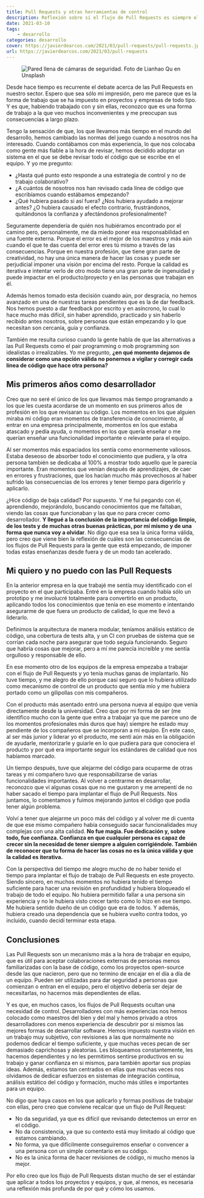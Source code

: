 ```yaml
---
title: Pull Requests y otras herramientas de control
description: Reflexión sobre si el flujo de Pull Requests es siempre el mejor proceso para cualquier empresa o proyecto
date: 2021-03-10
tags:
    - desarrollo
categories: desarrollo
cover: https://javierdearcos.com/2021/03/pull-requests/pull-requests.jpg
url: https://javierdearcos.com/2021/03/pull-requests
---
```


<figure>
    <picture>
            <img src="/2021/03/pull-requests/pull-requests.jpg" alt="Pared llena de cámaras de seguridad. Foto de Lianhao Qu en Unsplash" />
    </picture>
</figure>

Desde hace tiempo es recurrente el debate acerca de las Pull Requests en nuestro sector. Espero que sea sólo mi impresión, pero me parece que es la forma de trabajo que se ha impuesto en proyectos y empresas de todo tipo. Y es que, habiendo trabajado con y sin ellas, reconozco que es una forma de trabajo a la que veo muchos inconvenientes y me preocupan sus consecuencias a largo plazo.

Tengo la sensación de que, los que llevamos más tiempo en el mundo del desarrollo, hemos cambiado las normas del juego cuando a nosotros nos ha interesado. Cuando contábamos con más experiencia, lo que nos colocaba como gente más fiable a la hora de revisar, hemos decidido adoptar un sistema en el que se debe revisar todo el código que se escribe en el equipo. Y yo me pregunto:

- ¿Hasta qué punto esto responde a una estrategia de control y no de trabajo colaborativo?
- ¿A cuántos de nosotros nos han revisado cada línea de código que escribíamos cuando estábamos empezando?
- ¿Qué hubiera pasado si así fuera? ¿Nos hubiera ayudado a mejorar antes? ¿O hubiera causado el efecto contrario, frustrándonos, quitándonos la confianza y afectándonos profesionalmente?

<!-- more -->

Seguramente dependería de quién nos hubiéramos encontrado por el camino pero, personalmente, me da miedo poner esa responsabilidad en una fuente externa. Porque el error es el mejor de los maestros y más aún cuando el que te das cuenta del error eres tú mismo a través de las consecuencias. Porque en nuestra profesión, que tiene gran parte de creatividad, no hay una única manera de hacer las cosas y puede ser perjudicial imponer una visión por encima del resto. Porque la calidad es iterativa e intentar verlo de otro modo tiene una gran parte de ingenuidad y puede impactar en el producto/proyecto y en las personas que trabajan en él.

Además hemos tomado esta decisión cuando aún, por desgracia, no hemos avanzado en una de nuestras tareas pendientes que es la de dar feedback. Nos hemos puesto a dar feedback por escrito y en asíncrono, lo cual lo hace mucho más difícil, sin haber aprendido, practicado y sin haberlo recibido antes nosotros, sobre personas que están empezando y lo que necesitan son cercanía, guía y confianza.

También me resulta curioso cuando la gente habla de que las alternativas a las Pull Requests como el pair programming o mob programming son idealistas o irrealizables. Yo me pregunto, **¿en qué momento dejamos de considerar como una opción válida no ponernos a vigilar y corregir cada línea de código que hace otra persona?**

## Mis primeros años como desarrollador

Creo que no seré el único de los que llevamos más tiempo programando a los que les cuesta acordarse de un momento en sus primeros años de profesión en los que revisaran su código. Los momentos en los que alguien miraba mi código eran momentos de transferencia de conocimiento, al entrar en una empresa principalmente, momentos en los que estaba atascado y pedía ayuda, o momentos en los que quería enseñar o me querían enseñar una funcionalidad importante o relevante para el equipo.

Al ser momentos más espaciados los sentía como enormemente valiosos. Estaba deseoso de absorber todo el conocimiento que pudiera, y la otra persona también se dedicaba al 100% a mostrar todo aquello que le parecía importante. Eran momentos que venían después de aprendizajes, de caer en errores y frustraciones, que los hacían mucho más provechosos al haber sufrido las consecuencias de los errores y tener tiempo para digerirlo y aplicarlo.

¿Hice código de baja calidad? Por supuesto. Y me fui pegando con él, aprendiendo, mejorándolo, buscando conocimientos que me faltaban, viendo las cosas que funcionaban y las que no para crecer como desarrollador. **Y llegué a la conclusión de la importancia del código limpio, de los tests y de muchas otras buenas prácticas, por mí mismo y de una forma que nunca voy a olvidar**. No digo que esa sea la única forma válida, pero creo que viene bien la reflexión de cuáles son las consecuencias de los flujos de Pull Requests para la gente que está empezando, de imponer todas estas enseñanzas desde fuera y de un modo tan acelerado.

## Mi quiero y no puedo con las Pull Requests

En la anterior empresa en la que trabajé me sentía muy identificado con el proyecto en el que participaba. Entré en la empresa cuando había sólo un prototipo y me involucré totalmente para convertirlo en un producto, aplicando todos los conocimientos que tenía en ese momento e intentando asegurarme de que fuera un producto de calidad, lo que me llevó a liderarlo. 

Definimos la arquitectura de manera modular, teníamos análisis estático de código, una cobertura de tests alta, y un CI con pruebas de sistema que se corrían cada noche para asegurar que todo seguía funcionando. Seguro que habría cosas que mejorar, pero a mí me parecía increíble y me sentía orgulloso y responsable de ello. 

En ese momento otro de los equipos de la empresa empezaba a trabajar con el flujo de Pull Requests y yo tenía muchas ganas de implantarlo. No tuve tiempo, y me alegro de ello porque casi seguro que lo hubiera utilizado como mecanismo de control de un producto que sentía mío y me hubiera portado como un gilipollas con mis compañeros.

Con el producto más asentado entró una persona nueva al equipo que venía directamente desde la universidad. Creo que por mi forma de ser (me identifico mucho con la gente que entra a trabajar ya que me parece uno de los momentos profesionales más duros que hay) siempre he estado muy pendiente de los compañeros que se incorporan a mi equipo. En este caso, al ser más junior y liderar yo el producto, me sentí aún más en la obligación de ayudarle, mentorizarle y guiarle en lo que pudiera para que conociera el producto y por qué era importante seguir los estándares de calidad que nos habíamos marcado. 

Un tiempo después, tuve que alejarme del código para ocuparme de otras tareas y mi compañero tuvo que responsabilizarse de varias funcionalidades importantes. Al volver a centrarme en desarrollar, reconozco que vi algunas cosas que no me gustaron y me arrepentí de no haber sacado el tiempo para implantar el flujo de Pull Requests. Nos juntamos, lo comentamos y fuimos mejorando juntos el código que podía tener algún problema. 

Volví a tener que alejarme un poco más del código y al volver me di cuenta de que ese mismo compañero había conseguido sacar funcionalidades muy complejas con una alta calidad. **No fue magia. Fue dedicación y, sobre todo, fue confianza. Confianza en que cualquier persona es capaz de crecer sin la necesidad de tener siempre a alguien corrigiéndole. También de reconocer que tu forma de hacer las cosas no es la única válida y que la calidad es iterativa.**

Con la perspectiva del tiempo me alegro mucho de no haber tenido el tiempo para implantar el flujo de trabajo de Pull Requests en este proyecto. Siendo síncero, en muchos momentos no hubiera tenido el tiempo suficiente para hacer una revisión en profundidad y hubiera bloqueado el trabajo de todo el equipo. No hubiera permitido fallar a una persona sin experiencia y no le hubiera visto crecer tanto como lo hizo en ese tiempo. Me hubiera sentido dueño de un código que era de todos. Y además, hubiera creado una dependencia que se hubiera vuelto contra todos, yo incluido, cuando decidí terminar esta etapa.

## Conclusiones

Las Pull Requests son un mecanismo más a la hora de trabajar en equipo, que es útil para aceptar colaboraciones externas de personas menos familiarizadas con la base de código, como los proyectos open-source desde las que nacieron, pero que no termino de encajar en el día a día de un equipo. Pueden ser utilizadas para dar seguridad a personas que comienzan o entran en el equipo, pero el objetivo debería ser dejar de necesitarlas, no hacernos más dependientes de ellas.

Y es que, en muchos casos, los flujos de Pull Requests ocultan una necesidad de control. Desarrolladores con más experiencias nos hemos colocado como maestros del bien y del mal y hemos privado a otros desarrolladores con menos experiencia de descubrir por si mismos las mejores formas de desarrollar software. Hemos impuesto nuestra visión en un trabajo muy subjetivo, con revisiones a las que normalmente no podemos dedicar el tiempo suficiente, y que muchas veces pecan de ser demasiado caprichosas y aleatorias. Les bloqueamos constantemente, les hacemos dependientes y no les permitimos sentirse productivos en su trabajo y ganar confianza en si mismos, para también aportar sus propias ideas. Además, estamos tan centrados en ellas que muchas veces nos olvidamos de dedicar esfuerzos en sistemas de integración contínua, análisis estático del código y formación, mucho más útiles e importantes para un equipo.

No digo que haya casos en los que aplicarlo y formas positivas de trabajar con ellas, pero creo que conviene recalcar que un flujo de Pull Request:
- No da seguridad, ya que es difícil que revisando detectemos un error en el código.
- No da consistencia, ya que su contexto está muy limitado al código que estamos cambiando.
- No forma, ya que difícilmente conseguiremos enseñar o convencer a una persona con un simple comentario en su código.
- No es la única forma de hacer revisiones de código, ni mucho menos la mejor.

Por ello creo que los flujo de Pull Requests distan mucho de ser el estándar que aplicar a todos los proyectos y equipos, y que, al menos, es necesaria una reflexión más profunda de por qué y cómo los usamos.